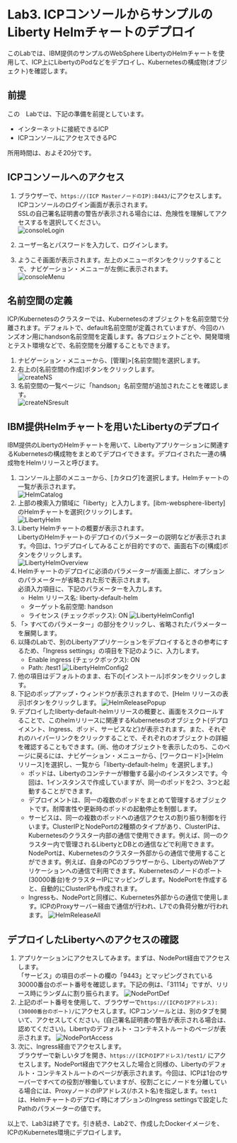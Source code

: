 # Lab3. ICPコンソールからサンプルのLiberty Helmチャートのデプロイ

このLabでは、IBM提供のサンプルのWebSphere LibertyのHelmチャートを使用して、ICP上にLibertyのPodなどをデプロイし、Kubernetesの構成物(オブジェクト)を確認します。

## 前提

この　Labでは、下記の準備を前提としています。
- インターネットに接続できるICP
- ICPコンソールにアクセスできるPC

所用時間は、およそ20分です。

## ICPコンソールへのアクセス

1. ブラウザーで、`https://(ICP MasterノードのIP):8443/`にアクセスします。ICPコンソールのログイン画面が表示されます。<br>
    SSLの自己署名証明書の警告が表示される場合には、危険性を理解してアクセスするを選択してください。<br>
    ![consoleLogin](https://github.com/ICpTrial/ICPLab/blob/master/images/Lab3/Lab3_01_consoleLogin.png)
    
1. ユーザー名とパスワードを入力して、ログインします。
1. ようこそ画面が表示されます。左上のメニューボタンをクリックすることで、ナビゲーション・メニューが左側に表示されます。<br>
    ![consoleMenu](https://github.com/ICpTrial/ICPLab/blob/master/images/Lab3/Lab3_02_consoleMenu.png)

## 名前空間の定義
ICP/Kubernetesのクラスターでは、Kubernetesのオブジェクトを名前空間で分離されます。デフォルトで、default名前空間が定義されていますが、今回のハンズオン用にhandson名前空間を定義します。各プロジェクトごとや、開発環境とテスト環境などで、名前空間を分離することもできます。
1. ナビゲーション・メニューから、[管理]>[名前空間]を選択します。
1. 右上の[名前空間の作成]ボタンをクリックします。<br>
    ![createNS](https://github.com/ICpTrial/ICPLab/blob/master/images/Lab3/Lab3_03_createNS.png)
1. 名前空間の一覧ページに「handson」名前空間が追加されたことを確認します。<br>
    ![createNSresult](https://github.com/ICpTrial/ICPLab/blob/master/images/Lab3/Lab3_04_createNSresult.png)

## IBM提供Helmチャートを用いたLibertyのデプロイ
IBM提供のLibertyのHelmチャートを用いて、Libertyアプリケーションに関連するKubernetesの構成物をまとめてデプロイできます。デプロイされた一連の構成物をHelmリリースと呼びます。
1. コンソール上部のメニューから、[カタログ]を選択します。Helmチャートの一覧が表示されます。<br>
    ![HelmCatalog](https://github.com/ICpTrial/ICPLab/blob/master/images/Lab3/Lab3_05_HelmCatalog.png)
1. 上部の検索入力領域に「liberty」と入力します。[ibm-websphere-liberty]のHelmチャートを選択(クリック)します。<br>
    ![LibertyHelm](https://github.com/ICpTrial/ICPLab/blob/master/images/Lab3/Lab3_06_LibertyHelm.png)
1. Liberty Helmチャートの概要が表示されます。<br>
    LibertyのHelmチャートのデプロイのパラメーターの説明などが表示されます。今回は、1つデプロイしてみることが目的ですので、画面右下の[構成]ボタンをクリックします。<br>
    ![LibertyHelmOverview](https://github.com/ICpTrial/ICPLab/blob/master/images/Lab3/Lab3_07_LibertyHelmOverview.png)
1. Helmチャートのデプロイに必須のパラメーターが画面上部に、オプションのパラメーターが省略された形で表示されます。<br>
    必須入力項目に、下記のパラメーターを入力します。
    - Helm リリース名: liberty-default-helm
    - ターゲット名前空間: handson
    - ライセンス (チェックボックス): ON
    ![LibertyHelmConfig1](https://github.com/ICpTrial/ICPLab/blob/master/images/Lab3/Lab3_08_LibertyHelmConfig1.png)
1. 「> すべてのパラメーター」の部分をクリックし、省略されたパラメーターを展開します。
1. 以降のLabで、別のLibertyアプリケーションをデプロイするときの参考にするため、「Ingress settings」の項目を下記のように、入力します。
    - Enable ingress (チェックボックス): ON
    - Path: /test1
    ![LibertyHelmConfig2](https://github.com/ICpTrial/ICPLab/blob/master/images/Lab3/Lab3_09_LibertyHelmConfig2.png)
1. 他の項目はデフォルトのまま、右下の[インストール]ボタンをクリックします。
1. 下記のポップアップ・ウィンドウが表示されますので、[Helm リリースの表示]ボタンをクリックします。
![HelmReleasePopup](https://github.com/ICpTrial/ICPLab/blob/master/images/Lab3/Lab3_10_HelmReleasePopup.png)
1. デプロイしたliberty-default-helmリリースの概要と、画面をスクロールすることで、このhelmリリースに関連するKubernetesのオブジェクト(デプロイメント、Ingress、ポッド、サービスなど)が表示されます。また、それぞれのハイパーリンクをクリックすることで、それぞれのオブジェクトの詳細を確認することもできます。(尚、他のオブジェクトを表示したのち、このページに戻るには、ナビゲーション・メニューから、[ワークロード]>[Helm リリース]を選択し、一覧から「liberty-default-helm」を選択します。)<br>
    - ポッドは、Libertyのコンテナーが稼働する最小のインスタンスです。今回は、1インスタンスで作成していますが、同一のポッドを2つ、3つと起動することができます。
    - デプロイメントは、同一の複数のポッドをまとめて管理するオブジェクトです。耐障害性や更新時のポッドの起動停止を制御します。
    - サービスは、同一の複数のポッドへの通信アクセスの割り振り制御を行います。ClusterIPとNodePortの2種類のタイプがあり、ClusterIPは、Kubernetesのクラスター内部の通信で使用できます。例えば、同一のクラスター内で管理されるLibertyとDBとの通信などで利用できます。NodePortは、Kubernetesのクラスター外部からの通信で使用することができます。例えば、自身のPCのブラウザーから、LibertyのWebアプリケーションへの通信で利用できます。Kubernetesのノードのポート(30000番台)をクラスターIPにマッピングします。NodePortを作成すると、自動的にClusterIPも作成されます。
    - Ingressも、NodePortと同様に、Kubernetes外部からの通信で使用します。ICPのProxyサーバー経由で通信が行われ、L7での負荷分散が行われます。
![HelmReleaseAll](https://github.com/ICpTrial/ICPLab/blob/master/images/Lab3/Lab3_11_LibertyHelmRelaseAll.png)

## デプロイしたLibertyへのアクセスの確認
1. アプリケーションにアクセスしてみます。まずは、NodePort経由でアクセスします。<br>
    「サービス」の項目のポートの欄の「9443」とマッピングされている30000番台のポート番号を確認します。下記の例は、「31114」ですが、リリース時にランダムに割り振られます。
    ![NodePortDef](https://github.com/ICpTrial/ICPLab/blob/master/images/Lab3/Lab3_12_NodePortDef.png)
1. 上記のポート番号を使用して、ブラウザーで`https://(ICPのIPアドレス):(30000番台のポート)/`にアクセスします。ICPコンソールとは、別のタブを開いて、アクセスしてください。(自己署名証明書の警告が表示される場合は、認めてください)。Libertyのデフォルト・コンテキストルートのページが表示されます。
![NodePortAccess](https://github.com/ICpTrial/ICPLab/blob/master/images/Lab3/Lab3_13_NodePortAccess.png)
1. 次に、Ingress経由でアクセスします。<br>
    ブラウザーで新しいタブを開き、`https://(ICPのIPアドレス)/test1/` にアクセスします。NodePort経由でアクセスした場合と同様の、Libertyのデフォルト・コンテキストルートのページが表示されます。今回は、ICPは1台のサーバーですべての役割が稼働していますが、役割ごとにノードを分離している場合には、ProxyノードのIPアドレス(/ホスト名)を指定します。`test1` は、Helmチャートのデプロイ時にオプションのIngress settingsで設定したPathのパラメーターの値です。

以上で、Lab3は終了です。引き続き、Lab2で、作成したDockerイメージを、ICPのKubernetes環境にデプロイします。




